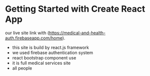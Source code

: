 # Getting Started with Create React App

our live site link with (https://medical-and-health-auth.firebaseapp.com/home).

* this site is build by react.js framework
* we used firebase authentication system
* react bootstrap component use
* it is full medical services site
* all people 
